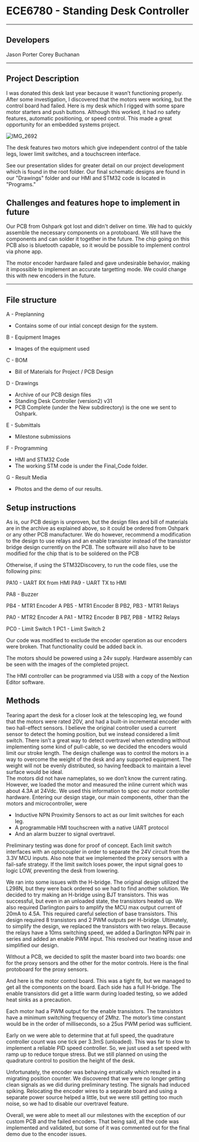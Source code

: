 # ECE6780 - Standing Desk Controller

---

## Developers

Jason Porter
Corey Buchanan

---

## Project Description

I was donated this desk last year because it wasn’t functioning properly.  After some investigation, I discovered that the motors were working, but the control board had failed.  Here is my desk which I rigged with some spare motor starters and push buttons.  Although this worked, it had no safety features, automatic positioning, or speed control.  This made a great opportunity for an embedded systems project.

![IMG_2692](https://user-images.githubusercontent.com/19315982/167232393-c4316b30-5477-4dfa-b993-ba316ce1f40b.jpg)

The desk features two motors which give independent control of the table legs, lower limit switches, and a touchscreen interface.

See our presentation slides for greater detail on our project development which is found in the root folder.  Our final schematic designs are found in our "Drawings" folder and our HMI and STM32 code is located in "Programs."

## Challenges and features hope to implement in future

Our PCB from Oshpark got lost and didn't deliver on time. We had to quickly assemble the necessary components on a protoboard. We still have the components and can solder it together in the future. The chip going on this PCB also is bluetooth capable, so it would be possible to implement control via phone app.

The motor encoder hardware failed and gave undesirable behavior, making it impossible to implement an accurate targetting mode. We could change this with new encoders in the future.

---

## File structure

A - Preplanning 
- Contains some of our intial concept design for the system. 

B - Equipment Images 
- Images of the equipment used

C - BOM 
- Bill of Materials for Project / PCB Design

D - Drawings 
- Archive of our PCB design files
- Standing Desk Controller (version2) v31 
- PCB Complete (under the New subdirectory) is the one we sent to Oshpark.

E - Submittals 
- Milestone submissions

F - Programming 
- HMI and STM32 Code
- The working STM code is under the Final_Code folder.

G - Result Media 
- Photos and the demo of our results.

## Setup instructions

As is, our PCB design is unproven, but the design files and bill of materials are in the archive as explained above, so it could be ordered from Oshpark or any other PCB manufacturer. We do however, recommend a modification to the design to use relays and an enable transistor instead of the transistor bridge design currently on the PCB. The software will also have to be modified for the chip that is to be soldered on the PCB

Otherwise, if using the STM32Discovery, to run the code files, use the following pins:

PA10 - UART RX from HMI
PA9 - UART TX to HMI

PA8 - Buzzer

PB4 - MTR1 Encoder A
PB5 - MTR1 Encoder B
PB2, PB3 - MTR1 Relays

PA0 - MTR2 Encoder A
PA1 - MTR2 Encoder B
PB7, PB8 - MTR2 Relays

PC0 - Limit Switch 1
PC1 - Limit Switch 2

Our code was modified to exclude the encoder operation as our encoders were broken. That functionality could be added back in.

The motors should be powered using a 24v supply. Hardware assembly can be seen with the images of the completed project.

The HMI controller can be programmed via USB with a copy of the Nextion Editor software.


## Methods

Tearing apart the desk for a closer look at the telescoping leg, we found that the motors were rated 20V, and had a built-in incremental encoder with two hall-effect sensors.    I believe the original controller used a current sensor to detect the homing position, but we instead considered a limit switch.  There isn’t a great way to detect overtravel when extending without implementing some kind of pull-cable, so we decided the encoders would limit our stroke length. 
The design challenge was to control the motors in a way to overcome the weight of the desk and any supported equipment.  The weight will not be evenly distributed, so having feedback to maintain a level surface would be ideal.  
The motors did not have nameplates, so we don’t know the current rating.  However, we loaded the motor and measured the inline current which was about 4.3A at 24Vdc.  We used this information to spec our motor controller hardware.
Entering our design stage, our main components, other than the motors and microcontroller, were 
-	Inductive NPN Proximity Sensors to act as our limit switches for each leg.
-	A programmable HMI touchscreen with a native UART protocol
-	And an alarm buzzer to signal overtravel.


Preliminary testing was done for proof of concept.  Each limit switch interfaces with an optocoupler in order to separate the 24V circuit from the 3.3V MCU inputs.  Also note that we implemented the proxy sensors with a fail-safe strategy.  If the limit switch loses power, the input signal goes to logic LOW, preventing the desk from lowering.

We ran into some issues with the H-bridge.  The original design utilized the L298N, but they were back ordered so we had to find another solution.  We decided to try making an H-bridge using BJT transistors.  This was successful, but even in an unloaded state, the transistors heated up.  We also required Darlington pairs to amplify the MCU max output current of 20mA to 4.5A.  This required careful selection of base transistors.  This design required 8 transistors and 2 PWM outputs per H-bridge.  Ultimately, to simplify the design, we replaced the transistors with two relays.  Because the relays have a 10ms switching speed, we added a Darlington NPN pair in series and added an enable PWM input.  This resolved our heating issue and simplified our design.

Without a PCB, we decided to split the master board into two boards: one for the proxy sensors and the other for the motor controls.  Here is the final protoboard for the proxy sensors.  

And here is the motor control board.  This was a tight fit, but we managed to get all the components on the board.  Each side has a full H-bridge.  The enable transistors did get a little warm during loaded testing, so we added heat sinks as a precaution.

Each motor had a PWM output for the enable transistors. The transistors have a minimum switching frequency of 2Mhz.  The motor’s time constant would be in the order of milliseconds, so a 25us PWM period was sufficient.

Early on we were able to determine that at full speed, the quadrature controller count was one tick per 3.3mS (unloaded).  This was far to slow to implement a reliable PID speed controller.  So, we just used a set speed with ramp up to reduce torque stress.  But we still planned on using the quadrature control to position the height of the desk.  

Unfortunately, the encoder was behaving erratically which resulted in a migrating position counter.  We discovered that we were no longer getting clean signals as we did during preliminary testing.  The signals had induced spiking.  Relocating the encoder wires to a separate board and using a separate power source helped a little, but we were still getting too much noise, so we had to disable our overtravel feature. 

Overall, we were able to meet all our milestones with the exception of our custom PCB and the failed encoders.  That being said, all the code was implemented and validated, but some of it was commented out for the final demo due to the encoder issues.  

